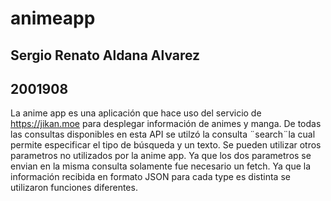 # animeapp
## Sergio Renato Aldana Alvarez
## 2001908

La anime app es una aplicación que hace uso del servicio de https://jikan.moe para desplegar información de animes y manga.
De todas las consultas disponibles en esta API se utilzó la consulta ¨search¨la cual permite especificar el tipo de búsqueda y un texto. Se pueden utilizar otros parametros no utilizados por la anime app.
Ya que los dos parametros se envian en la misma consulta solamente fue necesario un fetch.
Ya que la información recibida en formato JSON para cada type es distinta se utilizaron funciones diferentes.
